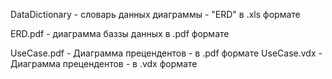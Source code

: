 DataDictionary - словарь данных диаграммы - "ERD" в .xls формате

ERD.pdf - диаграмма баззы данных в .pdf формате

UseCase.pdf - Диаграмма прецендентов - в .pdf формате UseCase.vdx - Диаграмма прецендентов - в .vdx формате
